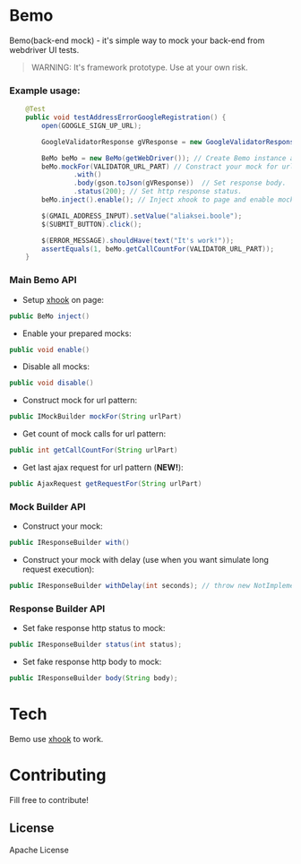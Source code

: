 # Bemo
Bemo(back-end mock) - it's simple way to mock your back-end from webdriver UI tests.

> WARNING: It's framework prototype. Use at your own risk.


### Example usage:
```java
    @Test
    public void testAddressErrorGoogleRegistration() {
        open(GOOGLE_SIGN_UP_URL);

        GoogleValidatorResponse gVResponse = new GoogleValidatorResponse();

        BeMo beMo = new BeMo(getWebDriver()); // Create Bemo instance and setup WebDriver.
        beMo.mockFor(VALIDATOR_URL_PART) // Constract your mock for url pattern.
                .with()
                .body(gson.toJson(gVResponse))  // Set response body.
                .status(200); // Set http response status.
        beMo.inject().enable(); // Inject xhook to page and enable mock.

        $(GMAIL_ADDRESS_INPUT).setValue("aliaksei.boole");
        $(SUBMIT_BUTTON).click();

        $(ERROR_MESSAGE).shouldHave(text("It's work!"));
        assertEquals(1, beMo.getCallCountFor(VALIDATOR_URL_PART));
    }
```

### Main Bemo API
- Setup [xhook](https://github.com/jpillora/xhook) on page:
```java
public BeMo inject()
```
- Enable your prepared mocks:
```java
public void enable()
```
- Disable all mocks:
```java
public void disable()
```
- Construct mock for url pattern:
```java
public IMockBuilder mockFor(String urlPart)
```
- Get count of mock calls for url pattern:
```java
public int getCallCountFor(String urlPart)
```
- Get last ajax request for url pattern (**NEW!**):
```java
public AjaxRequest getRequestFor(String urlPart)
```

### Mock Builder API
- Construct your mock:
```java
public IResponseBuilder with()
```
- Construct your mock with delay (use when you want simulate long request execution):
```java
public IResponseBuilder withDelay(int seconds); // throw new NotImplementedException("Coming soon...");
```

### Response Builder API
- Set fake response http status to mock:
```java
public IResponseBuilder status(int status);
```
- Set fake response http body to mock:
```java
public IResponseBuilder body(String body);
```

# Tech
Bemo use [xhook](https://github.com/jpillora/xhook) to work. 

# Contributing
Fill free to contribute!

License
----

Apache License
